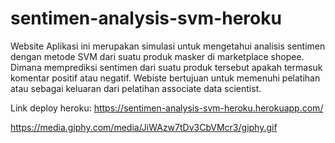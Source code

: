 # sentimen-analysis-svm-heroku
Website Aplikasi ini merupakan simulasi untuk mengetahui analisis sentimen dengan metode SVM dari suatu produk masker di marketplace shopee. Dimana memprediksi sentimen dari suatu produk tersebut apakah termasuk komentar positif atau negatif. Webiste bertujuan untuk memenuhi pelatihan atau sebagai keluaran dari pelatihan associate data scientist.

Link deploy heroku:
https://sentimen-analysis-svm-heroku.herokuapp.com/

https://media.giphy.com/media/JiWAzw7tDv3CbVMcr3/giphy.gif

